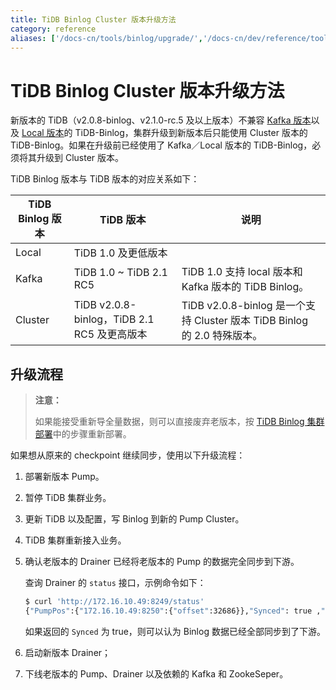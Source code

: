 ```yaml
---
title: TiDB Binlog Cluster 版本升级方法
category: reference
aliases: ['/docs-cn/tools/binlog/upgrade/','/docs-cn/dev/reference/tools/tidb-binlog/upgrade/']
---
```


# TiDB Binlog Cluster 版本升级方法

新版本的 TiDB（v2.0.8-binlog、v2.1.0-rc.5 及以上版本）不兼容 [Kafka 版本](/dev/reference/tools/tidb-binlog/tidb-binlog-kafka.md)以及 [Local 版本](/dev/reference/tools/tidb-binlog/tidb-binlog-local.md)的 TiDB-Binlog，集群升级到新版本后只能使用 Cluster 版本的 TiDB-Binlog。如果在升级前已经使用了 Kafka／Local 版本的 TiDB-Binlog，必须将其升级到 Cluster 版本。

TiDB Binlog 版本与 TiDB 版本的对应关系如下：

| TiDB Binlog 版本 | TiDB 版本 | 说明 |
|---|---|---|
| Local | TiDB 1.0 及更低版本 ||
| Kafka | TiDB 1.0 ~ TiDB 2.1 RC5 | TiDB 1.0 支持 local 版本和 Kafka 版本的 TiDB Binlog。 |
| Cluster | TiDB v2.0.8-binlog，TiDB 2.1 RC5 及更高版本 | TiDB v2.0.8-binlog 是一个支持 Cluster 版本 TiDB Binlog 的 2.0 特殊版本。 |

## 升级流程

> **注意：**
>
> 如果能接受重新导全量数据，则可以直接废弃老版本，按 [TiDB Binlog 集群部署](/dev/how-to/deploy/tidb-binlog-deploy.md)中的步骤重新部署。

如果想从原来的 checkpoint 继续同步，使用以下升级流程：

1. 部署新版本 Pump。
2. 暂停 TiDB 集群业务。
3. 更新 TiDB 以及配置，写 Binlog 到新的 Pump Cluster。
4. TiDB 集群重新接入业务。
5. 确认老版本的 Drainer 已经将老版本的 Pump 的数据完全同步到下游。

    查询 Drainer 的 `status` 接口，示例命令如下：

    ```bash
    $ curl 'http://172.16.10.49:8249/status'
    {"PumpPos":{"172.16.10.49:8250":{"offset":32686}},"Synced": true ,"DepositWindow":{"Upper":398907800202772481,"Lower":398907799455662081}}
    ```

    如果返回的 `Synced` 为 true，则可以认为 Binlog 数据已经全部同步到了下游。

6. 启动新版本 Drainer；
7. 下线老版本的 Pump、Drainer 以及依赖的 Kafka 和 ZookeSeper。
